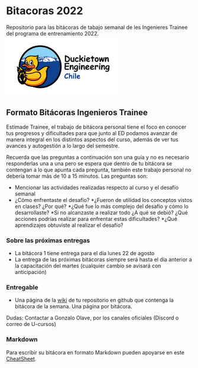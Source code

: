 
#    Bitacoras 2022
Repositorio para las bitácoras de tabajo semanal de les Ingenieres Trainee del programa de entrenamiento 2022.
<img src="img/duckietown_engineering_chile.png" width="300">


## Formato Bitácoras Ingenieros Trainee

Estimade Trainee, el trabajo de bitácora personal tiene el foco en conocer tus progresos y dificultades para que junto al ED podamos avanzar de manera integral en los distintos aspectos del curso, además de ver tus avances y autogestión a lo largo del semestre.

Recuerda que las preguntas a continuación son una guía y no es necesario responderlas una a una pero se espera que dentro de tu bitácora se contengan a lo que apunta cada pregunta, también este trabajo personal no debería tomar más de 10 a 15 minutos. Las preguntas son:

* Mencionar las actividades realizadas respecto al curso y el desafío semanal
* ¿Cómo enfrentaste el desafío?
*¿Fueron de utilidad los conceptos vistos en clases? ¿Por qué?
*¿Qué fue lo más complejo del desafío y cómo lo desarrollaste?
*Si no alcanzaste a realizar todo ¿A qué se debió? ¿Qué acciones podrías realizar para enfrentar estas dificultades?
*¿Qué aprendizajes obtuviste al realizar el desafío?


### Sobre las próximas entregas

* La bitácora 1 tiene entrega para el día lunes 22 de agosto
* La entrega de las próximas bitácoras siempre será hasta el día anterior a la capacitación del martes (cualquier cambio se avisará con anticipación)


### Entregable

* Una página de la [wiki](https://github.com/Duckietown-Chile/bitacoras-2022/wiki) de tu repositorio en github que contenga la bitácora de la semana. Una página por bitácora.

Dudas: Contactar a Gonzalo Olave, por los canales oficiales (Discord o correo de U-cursos)


### Markdown
Para escribir su bitácora en formato Markdown pueden apoyarse en este [CheatSheet](https://github.com/adam-p/markdown-here/wiki/Markdown-Cheatsheet).
